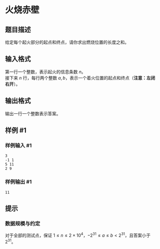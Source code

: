 # 火烧赤壁

## 题目描述

给定每个起火部分的起点和终点，请你求出燃烧位置的长度之和。

## 输入格式

第一行一个整数，表示起火的信息条数 $n$。  
接下来 $n$ 行，每行两个整数 $a, b$，表示一个着火位置的起点和终点（**注意：左闭右开**）。

## 输出格式

输出一行一个整数表示答案。

## 样例 #1

### 样例输入 #1
```
3
-1 1
5 11
2 9
```

### 样例输出 #1

```
11
```

## 提示

### 数据规模与约定

对于全部的测试点，保证 $1 \leq n \leq 2 \times 10^4$，$-2^{31} \leq a \leq  b \lt 2^{31}$，且答案小于 $2^{31}$。



